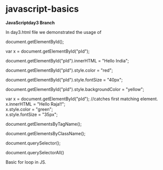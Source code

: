 # javascript-basics

<b> JavaScriptday3 Branch </b> <br/>

In day3.html file we demonstrated the usage of <br/>

document.getElementById(); <br/>

var x = document.getElementById("pId");<br/>

document.getElementById("pId").innerHTML = "Hello India"; <br/>

document.getElementById("pId").style.color = "red"; <br/>

document.getElementById("pId").style.fontSize = "40px"; <br/>

document.getElementById("pId").style.backgroundColor = "yellow"; <br/>

 var x = document.getElementById("pId"); //catches first matching element. <br/>
      x.innerHTML = "Hello Raja!!"; <br/>
      x.style.color = "green"; <br/>
      x.style.fontSize = "35px"; <br/>

document.getElementsByTagName();<br/>

document.getElementsByClassName();<br/>

document.querySelector(); <br/>

document.querySelectorAll() <br/>

Basic for loop in JS. <br/>



      
